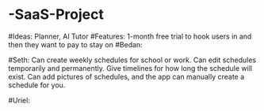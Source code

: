 # -SaaS-Project
#Ideas: Planner, AI Tutor
#Features: 1-month free trial to hook users in and then they want to pay to stay on
#Bedan:

#Seth: Can create weekly schedules for school or work. Can edit schedules temporarily and permanently. Give timelines for how long the schedule will exist. Can add pictures of schedules, and the app can manually create a schedule for you.

#Uriel:
